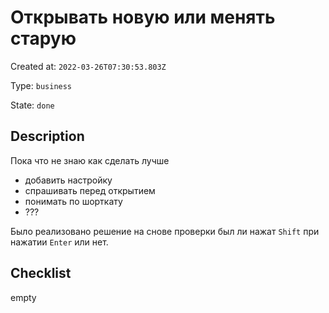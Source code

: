 # Открывать новую или менять старую

Created at: `2022-03-26T07:30:53.803Z`

Type: `business`

State: `done`

## Description
Пока что не знаю как сделать лучше

- добавить настройку
- спрашивать перед открытием
- понимать по шорткату
- ???

Было реализовано решение на снове проверки был ли нажат `Shift` при нажатии `Enter` или нет.

## Checklist
empty
